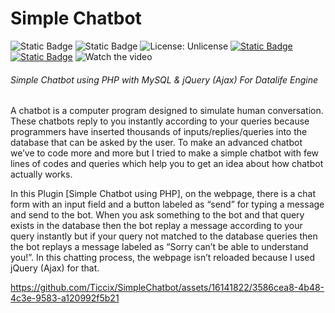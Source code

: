 # Simple Chatbot
![Static Badge](https://img.shields.io/badge/Version-1.0-fedcba?style=flat-square) ![Static Badge](https://img.shields.io/badge/Dle-13_And_Up-green?style=flat-square) ![License: Unlicense](https://img.shields.io/badge/License-MIT-blue.svg?style=flat-square) [![Static Badge](https://img.shields.io/badge/Download-Simple_Chatbot-red.svg?style=flat-square)](https://ticcix.com/17-simple-chatbot.html) [![Static Badge](https://img.shields.io/badge/Documentation-Green.svg?style=flat-square)](https://ticcix.com/17-simple-chatbot.html)
![Watch the video](https://ticcix.com/uploads/posts/2022-10/185.png)
###### Simple Chatbot using PHP with MySQL &amp; jQuery (Ajax) For Datalife Engine

A chatbot is a computer program designed to simulate human conversation. These chatbots reply to you instantly according to your queries because programmers have inserted thousands of inputs/replies/queries into the database that can be asked by the user. To make an advanced chatbot we’ve to code more and more but I tried to make a simple chatbot with few lines of codes and queries which help you to get an idea about how chatbot actually works.


In this Plugin [Simple Chatbot using PHP], on the webpage, there is a chat form with an input field and a button labeled as “send” for typing a message and send to the bot. When you ask something to the bot and that query exists in the database then the bot replay a message according to your query instantly but if your query not matched to the database queries then the bot replays a message labeled as “Sorry can’t be able to understand you!”. In this chatting process, the webpage isn’t reloaded because I used jQuery (Ajax) for that.




https://github.com/Ticcix/SimpleChatbot/assets/16141822/3586cea8-4b48-4c3e-9583-a120992f5b21
